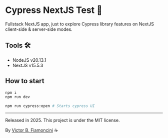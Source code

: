 # Cypress NextJS Test 🚦

Fullstack NextJS app, just to explore Cypress library features on NextJS client-side & server-side modes.

## Tools 🛠

- NodeJS v20.13.1
- NextJS v15.5.3

## How to start

```bash
npm i
npm run dev
```

```bash
npm run cypress:open # Starts cypress UI
```

----------
Released in 2025. This project is under the MIT license.

By [Victor B. Fiamoncini](https://github.com/Victor-Fiamoncini) ☕️
